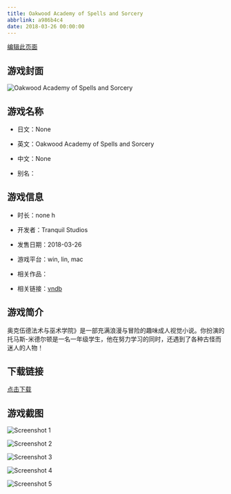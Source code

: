 ```yaml
---
title: Oakwood Academy of Spells and Sorcery
abbrlink: a986b4c4
date: 2018-03-26 00:00:00
---
```

[编辑此页面](https://github.com/ACG-3/ADV3-source/blob/main/source/_posts/games/Oakwood%20Academy%20of%20Spells%20and%20Sorcery.md)

## 游戏封面

![Oakwood Academy of Spells and Sorcery](https://pan.timero.xyz/d/onedrive/img_lib_001/Oakwood%20Academy%20of%20Spells%20and%20Sorcery_cover.avif)


## 游戏名称

- 日文：None
- 英文：Oakwood Academy of Spells and Sorcery
- 中文：None

- 别名：


## 游戏信息

- 时长：none h
- 开发者：Tranquil Studios
- 发售日期：2018-03-26
- 游戏平台：win, lin, mac
- 相关作品：

- 相关链接：[vndb](https://vndb.org/v19986)


## 游戏简介

奥克伍德法术与巫术学院》是一部充满浪漫与冒险的趣味成人视觉小说。你扮演的托马斯-米德尔顿是一名一年级学生，他在努力学习的同时，还遇到了各种古怪而迷人的人物！


## 下载链接

[点击下载](https://pan.timero.xyz/onedrive/adv_lib_001/Oakwood%20Academy%20of%20Spells%20and%20Sorcery)


## 游戏截图


![Screenshot 1](https://pan.timero.xyz/d/onedrive/img_lib_001/Oakwood%20Academy%20of%20Spells%20and%20Sorcery_Screenshot_1.avif)

![Screenshot 2](https://pan.timero.xyz/d/onedrive/img_lib_001/Oakwood%20Academy%20of%20Spells%20and%20Sorcery_Screenshot_2.avif)

![Screenshot 3](https://pan.timero.xyz/d/onedrive/img_lib_001/Oakwood%20Academy%20of%20Spells%20and%20Sorcery_Screenshot_3.avif)

![Screenshot 4](https://pan.timero.xyz/d/onedrive/img_lib_001/Oakwood%20Academy%20of%20Spells%20and%20Sorcery_Screenshot_4.avif)

![Screenshot 5](https://pan.timero.xyz/d/onedrive/img_lib_001/Oakwood%20Academy%20of%20Spells%20and%20Sorcery_Screenshot_5.avif)

